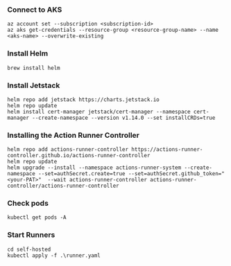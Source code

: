 
### Connect to AKS
```shell
az account set --subscription <subscription-id>
az aks get-credentials --resource-group <resource-group-name> --name <aks-name> --overwrite-existing
```

### Install Helm
```shell
brew install helm

```

### Install Jetstack
```shell
helm repo add jetstack https://charts.jetstack.io
helm repo update
helm install cert-manager jetstack/cert-manager --namespace cert-manager --create-namespace --version v1.14.0 --set installCRDs=true

```

### Installing the Action Runner Controller
```shell
helm repo add actions-runner-controller https://actions-runner-controller.github.io/actions-runner-controller
helm repo update
helm upgrade --install --namespace actions-runner-system --create-namespace --set=authSecret.create=true --set=authSecret.github_token="<your-PAT>"  --wait actions-runner-controller actions-runner-controller/actions-runner-controller
```

### Check pods
```shell
kubectl get pods -A

```

### Start Runners
```shell
cd self-hosted
kubectl apply -f .\runner.yaml

```
